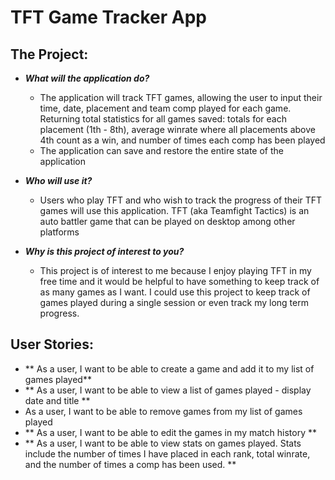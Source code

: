 # TFT Game Tracker App

## The Project:

- ***What will the application do?***
    - The application will track TFT games, allowing the user to input their time, date, placement and team comp played for each game. Returning total statistics for all games saved: totals for each placement (1th - 8th), average winrate where all placements above 4th count as a win, and number of times each comp has been played 
    - The application can save and restore the entire state of the application
  
  
- ***Who will use it?***
  - Users who play TFT and who wish to track the progress of their TFT games will use this application. TFT (aka Teamfight Tactics) is an auto battler game that can be played on desktop among other platforms 
  

- ***Why is this project of interest to you?***
  - This project is of interest to me because I enjoy playing TFT in my free time and it would be helpful to have something to keep track of as many games as I want. I could use this project to keep track of games played during a single session or even track my long term progress. 

## User Stories: ## 

- ** As a user, I want to be able to create a game and add it to my list of games played**
- ** As a user, I want to be able to view a list of games played - display date and title **
- As a user, I want to be able to remove games from my list of games played
- ** As a user, I want to be able to edit the games in my match history **
- ** As a user, I want to be able to view stats on games played. Stats include the number of times I have placed in each rank, total winrate, and the number of times a comp has been used. **
